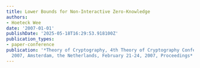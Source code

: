 ```yaml
---
title: Lower Bounds for Non-Interactive Zero-Knowledge
authors:
- Hoeteck Wee
date: '2007-01-01'
publishDate: '2025-05-18T16:29:53.918100Z'
publication_types:
- paper-conference
publication: '*Theory of Cryptography, 4th Theory of Cryptography Conference, TCC
  2007, Amsterdam, the Netherlands, February 21-24, 2007, Proceedings*'
---
```

